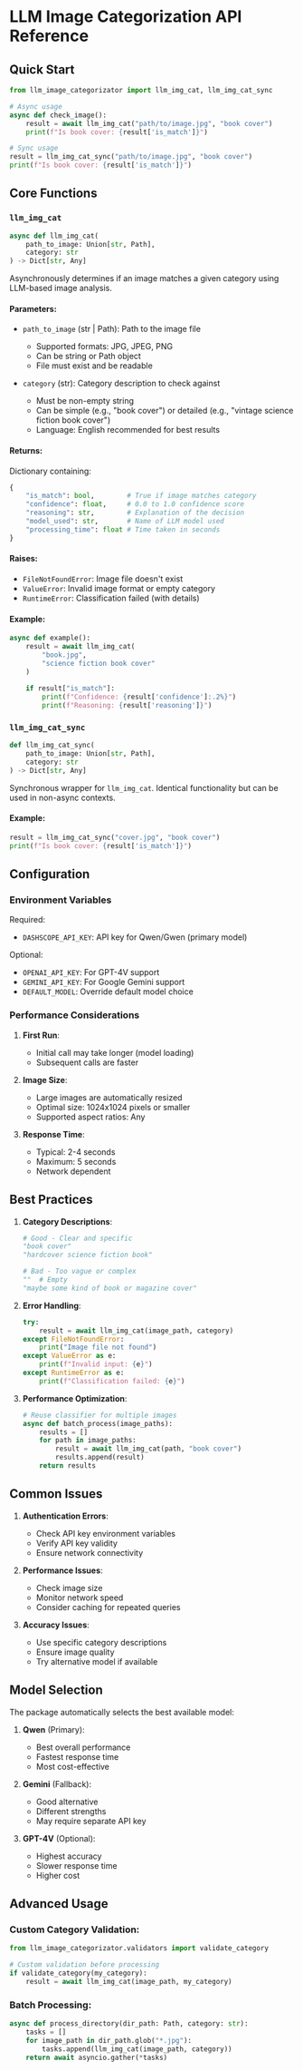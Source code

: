 # LLM Image Categorization API Reference

## Quick Start

```python
from llm_image_categorizator import llm_img_cat, llm_img_cat_sync

# Async usage
async def check_image():
    result = await llm_img_cat("path/to/image.jpg", "book cover")
    print(f"Is book cover: {result['is_match']}")

# Sync usage
result = llm_img_cat_sync("path/to/image.jpg", "book cover")
print(f"Is book cover: {result['is_match']}")
```

## Core Functions

### `llm_img_cat`

```python
async def llm_img_cat(
    path_to_image: Union[str, Path],
    category: str
) -> Dict[str, Any]
```

Asynchronously determines if an image matches a given category using LLM-based image analysis.

#### Parameters:
- `path_to_image` (str | Path): Path to the image file
  - Supported formats: JPG, JPEG, PNG
  - Can be string or Path object
  - File must exist and be readable
  
- `category` (str): Category description to check against
  - Must be non-empty string
  - Can be simple (e.g., "book cover") or detailed (e.g., "vintage science fiction book cover")
  - Language: English recommended for best results

#### Returns:
Dictionary containing:
```python
{
    "is_match": bool,        # True if image matches category
    "confidence": float,     # 0.0 to 1.0 confidence score
    "reasoning": str,        # Explanation of the decision
    "model_used": str,       # Name of LLM model used
    "processing_time": float # Time taken in seconds
}
```

#### Raises:
- `FileNotFoundError`: Image file doesn't exist
- `ValueError`: Invalid image format or empty category
- `RuntimeError`: Classification failed (with details)

#### Example:
```python
async def example():
    result = await llm_img_cat(
        "book.jpg",
        "science fiction book cover"
    )
    
    if result["is_match"]:
        print(f"Confidence: {result['confidence']:.2%}")
        print(f"Reasoning: {result['reasoning']}")
```

### `llm_img_cat_sync`

```python
def llm_img_cat_sync(
    path_to_image: Union[str, Path],
    category: str
) -> Dict[str, Any]
```

Synchronous wrapper for `llm_img_cat`. Identical functionality but can be used in non-async contexts.

#### Example:
```python
result = llm_img_cat_sync("cover.jpg", "book cover")
print(f"Is book cover: {result['is_match']}")
```

## Configuration

### Environment Variables

Required:
- `DASHSCOPE_API_KEY`: API key for Qwen/Gwen (primary model)

Optional:
- `OPENAI_API_KEY`: For GPT-4V support
- `GEMINI_API_KEY`: For Google Gemini support
- `DEFAULT_MODEL`: Override default model choice

### Performance Considerations

1. **First Run**:
   - Initial call may take longer (model loading)
   - Subsequent calls are faster

2. **Image Size**:
   - Large images are automatically resized
   - Optimal size: 1024x1024 pixels or smaller
   - Supported aspect ratios: Any

3. **Response Time**:
   - Typical: 2-4 seconds
   - Maximum: 5 seconds
   - Network dependent

## Best Practices

1. **Category Descriptions**:
   ```python
   # Good - Clear and specific
   "book cover"
   "hardcover science fiction book"
   
   # Bad - Too vague or complex
   ""  # Empty
   "maybe some kind of book or magazine cover"
   ```

2. **Error Handling**:
   ```python
   try:
       result = await llm_img_cat(image_path, category)
   except FileNotFoundError:
       print("Image file not found")
   except ValueError as e:
       print(f"Invalid input: {e}")
   except RuntimeError as e:
       print(f"Classification failed: {e}")
   ```

3. **Performance Optimization**:
   ```python
   # Reuse classifier for multiple images
   async def batch_process(image_paths):
       results = []
       for path in image_paths:
           result = await llm_img_cat(path, "book cover")
           results.append(result)
       return results
   ```

## Common Issues

1. **Authentication Errors**:
   - Check API key environment variables
   - Verify API key validity
   - Ensure network connectivity

2. **Performance Issues**:
   - Check image size
   - Monitor network speed
   - Consider caching for repeated queries

3. **Accuracy Issues**:
   - Use specific category descriptions
   - Ensure image quality
   - Try alternative model if available

## Model Selection

The package automatically selects the best available model:

1. **Qwen** (Primary):
   - Best overall performance
   - Fastest response time
   - Most cost-effective

2. **Gemini** (Fallback):
   - Good alternative
   - Different strengths
   - May require separate API key

3. **GPT-4V** (Optional):
   - Highest accuracy
   - Slower response time
   - Higher cost

## Advanced Usage

### Custom Category Validation:
```python
from llm_image_categorizator.validators import validate_category

# Custom validation before processing
if validate_category(my_category):
    result = await llm_img_cat(image_path, my_category)
```

### Batch Processing:
```python
async def process_directory(dir_path: Path, category: str):
    tasks = []
    for image_path in dir_path.glob("*.jpg"):
        tasks.append(llm_img_cat(image_path, category))
    return await asyncio.gather(*tasks)
``` 